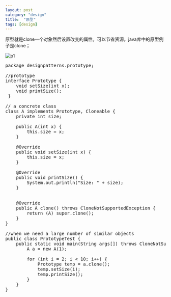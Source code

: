 ```yaml
---
layout: post
category: "design"
title:  "原型"
tags: [design]
---
```

原型就是clone一个对象然后设置改变的属性。可以节省资源。java库中的原型例子是clone；

![p1](http://www.programcreek.com/wp-content/uploads/2013/02/prototype-pattern-class-diagram.png)

<pre>
package designpatterns.prototype;
 
//prototype
interface Prototype {
    void setSize(int x);
    void printSize();
 }
 
// a concrete class
class A implements Prototype, Cloneable {
    private int size;
 
    public A(int x) {
        this.size = x;
    }
 
    @Override
    public void setSize(int x) {
        this.size = x;
    }
 
    @Override
    public void printSize() {
        System.out.println("Size: " + size);
    }
 
 
    @Override
    public A clone() throws CloneNotSupportedException {
        return (A) super.clone();
    }
}
 
//when we need a large number of similar objects
public class PrototypeTest {
    public static void main(String args[]) throws CloneNotSupportedException {
        A a = new A(1);
 
        for (int i = 2; i < 10; i++) {
            Prototype temp = a.clone();
            temp.setSize(i);
            temp.printSize();
        }
    }
}
</pre>
